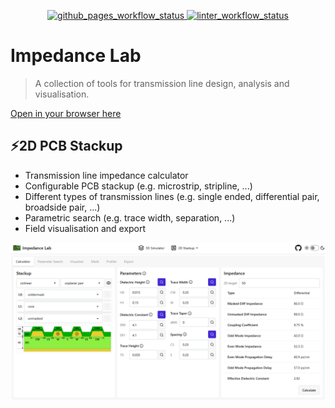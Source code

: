 <p align="center">
  <a href="https://github.com/williamyang98/impedance_lab/actions/workflows/github_pages.yml">
    <img src="https://github.com/williamyang98/impedance_lab/actions/workflows/github_pages.yml/badge.svg" alt="github_pages_workflow_status">
  </a>
  <a href="https://github.com/williamyang98/impedance_lab/actions/workflows/linter.yml">
    <img src="https://github.com/williamyang98/impedance_lab/actions/workflows/linter.yml/badge.svg" alt="linter_workflow_status">
  </a>
</p>

# Impedance Lab
> A collection of tools for transmission line design, analysis and visualisation.

[Open in your browser here](https://williamyang98.github.io/impedance_lab/)

## ⚡️2D PCB Stackup
- Transmission line impedance calculator
- Configurable PCB stackup (e.g. microstrip, stripline, ...)
- Different types of transmission lines (e.g. single ended, differential pair, broadside pair, ...)
- Parametric search (e.g. trace width, separation, ...)
- Field visualisation and export

![Website Screenshot](docs/website_screenshot.png)
